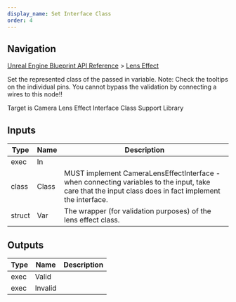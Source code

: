 ```yaml
---
display_name: Set Interface Class
order: 4
---
```

## Navigation

[Unreal Engine Blueprint API Reference](https://dev.epicgames.com/documentation/en-us/unreal-engine/BlueprintAPI) > [Lens Effect](https://dev.epicgames.com/documentation/en-us/unreal-engine/BlueprintAPI/LensEffect)

Set the represented class of the passed in variable. Note: Check the tooltips on the individual pins.
You cannot bypass the validation by connecting a wires to this node!!

Target is Camera Lens Effect Interface Class Support Library

## Inputs

| Type | Name | Description |
| --- | --- | --- |
| exec | In |  |
| class | Class | MUST implement CameraLensEffectInterface - when connecting variables to the input, take care that the input class does in fact implement the interface. |
| struct | Var | The wrapper (for validation purposes) of the lens effect class. |

## Outputs

| Type | Name | Description |
| --- | --- | --- |
| exec | Valid |  |
| exec | Invalid |  |
